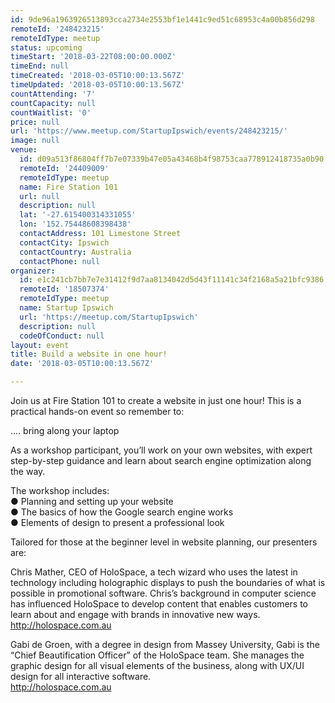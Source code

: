 ```yaml
---
id: 9de96a1963926513893cca2734e2553bf1e1441c9ed51c68953c4a00b856d298
remoteId: '248423215'
remoteIdType: meetup
status: upcoming
timeStart: '2018-03-22T08:00:00.000Z'
timeEnd: null
timeCreated: '2018-03-05T10:00:13.567Z'
timeUpdated: '2018-03-05T10:00:13.567Z'
countAttending: '7'
countCapacity: null
countWaitlist: '0'
price: null
url: 'https://www.meetup.com/StartupIpswich/events/248423215/'
image: null
venue:
  id: d09a513f86804ff7b7e07339b47e05a43468b4f98753caa778912418735a0b90
  remoteId: '24409009'
  remoteIdType: meetup
  name: Fire Station 101
  url: null
  description: null
  lat: '-27.615400314331055'
  lon: '152.75448608398438'
  contactAddress: 101 Limestone Street
  contactCity: Ipswich
  contactCountry: Australia
  contactPhone: null
organizer:
  id: e1c241cb7bb7e7e31412f9d7aa8134042d5d43f11141c34f2168a5a21bfc9386
  remoteId: '18507374'
  remoteIdType: meetup
  name: Startup Ipswich
  url: 'https://meetup.com/StartupIpswich'
  description: null
  codeOfConduct: null
layout: event
title: Build a website in one hour!
date: '2018-03-05T10:00:13.567Z'

---
```

<p>Join us at Fire Station 101 to create a website in just one hour! This is a practical hands-on event so remember to:</p> <p>.... bring along your laptop</p> <p>As a workshop participant, you’ll work on your own websites, with expert step-by-step guidance and learn about search engine optimization along the way.</p> <p>The workshop includes:<br/>● Planning and setting up your website<br/>● The basics of how the Google search engine works<br/>● Elements of design to present a professional look</p> <p>Tailored for those at the beginner level in website planning, our presenters are:</p> <p>Chris Mather, CEO of HoloSpace, a tech wizard who uses the latest in technology including holographic displays to push the boundaries of what is possible in promotional software. Chris’s background in computer science has influenced HoloSpace to develop content that enables customers to learn about and engage with brands in innovative new ways.<br/><a href="http://holospace.com.au" class="linkified">http://holospace.com.au</a></p> <p>Gabi de Groen, with a degree in design from Massey University, Gabi is the “Chief Beautification Officer” of the HoloSpace team. She manages the graphic design for all visual elements of the business, along with UX/UI design for all interactive software.<br/><a href="http://holospace.com.au" class="linkified">http://holospace.com.au</a></p>
